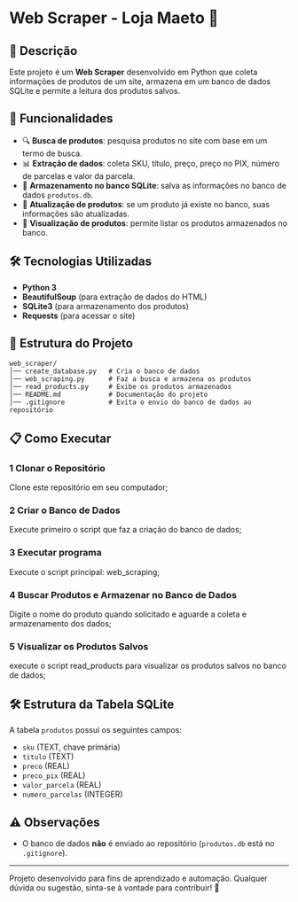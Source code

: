 # Web Scraper - Loja Maeto 🛒  

## 📌 Descrição  
Este projeto é um **Web Scraper** desenvolvido em Python que coleta informações de produtos de um site, armazena em um banco de dados SQLite e permite a leitura dos produtos salvos.

## 🚀 Funcionalidades  
- 🔍 **Busca de produtos**: pesquisa produtos no site com base em um termo de busca.  
- 📊 **Extração de dados**: coleta SKU, título, preço, preço no PIX, número de parcelas e valor da parcela.  
- 💾 **Armazenamento no banco SQLite**: salva as informações no banco de dados `produtos.db`.  
- 🔄 **Atualização de produtos**: se um produto já existe no banco, suas informações são atualizadas.  
- 📜 **Visualização de produtos**: permite listar os produtos armazenados no banco.  

## 🛠 Tecnologias Utilizadas  
- **Python 3**  
- **BeautifulSoup** (para extração de dados do HTML)  
- **SQLite3** (para armazenamento dos produtos)  
- **Requests** (para acessar o site)  

## 📂 Estrutura do Projeto  
```
web_scraper/
│── create_database.py   # Cria o banco de dados
│── web_scraping.py      # Faz a busca e armazena os produtos
│── read_products.py     # Exibe os produtos armazenados
│── README.md            # Documentação do projeto
│── .gitignore           # Evita o envio do banco de dados ao repositório
```

## 📋 Como Executar  
### 1 Clonar o Repositório
Clone este repositório em seu computador; 
### 2 Criar o Banco de Dados 
Execute primeiro o script que faz a criação do banco de dados;
### 3 Executar programa 
Execute o script principal: web_scraping;
### 4 Buscar Produtos e Armazenar no Banco de Dados
Digite o nome do produto quando solicitado e aguarde a coleta e armazenamento dos dados;
### 5 Visualizar os Produtos Salvos
execute o script read_products para visualizar os produtos salvos no banco de dados;


## 🛠 Estrutura da Tabela SQLite  
A tabela `produtos` possui os seguintes campos:  
- `sku` (TEXT, chave primária)  
- `titulo` (TEXT)  
- `preco` (REAL)  
- `preco_pix` (REAL)  
- `valor_parcela` (REAL)  
- `numero_parcelas` (INTEGER)  

## ⚠ Observações  
- O banco de dados **não** é enviado ao repositório (`produtos.db` está no `.gitignore`).  
---  
Projeto desenvolvido para fins de aprendizado e automação. Qualquer dúvida ou sugestão, sinta-se à vontade para contribuir! 🚀

